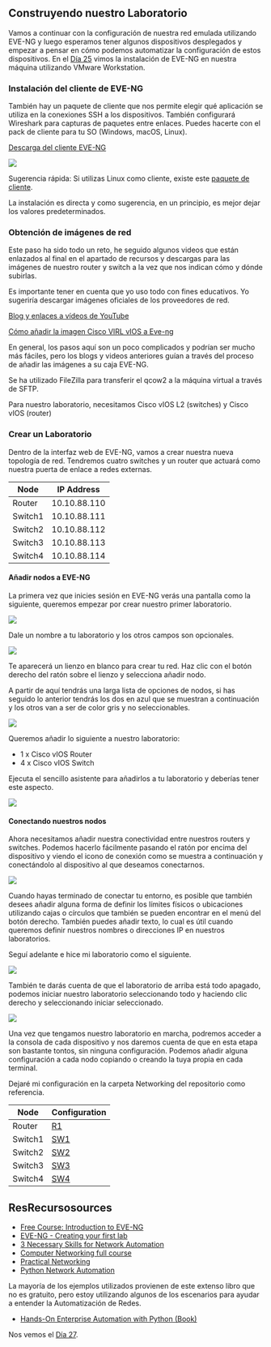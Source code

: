 ## Construyendo nuestro Laboratorio

Vamos a continuar con la configuración de nuestra red emulada utilizando EVE-NG y luego esperamos tener algunos dispositivos desplegados y empezar a pensar en cómo podemos automatizar la configuración de estos dispositivos. En el [Día 25](day25.md) vimos la instalación de EVE-NG en nuestra máquina utilizando VMware Workstation.

### Instalación del cliente de EVE-NG

También hay un paquete de cliente que nos permite elegir qué aplicación se utiliza en la conexiones SSH a los dispositivos. También configurará Wireshark para capturas de paquetes entre enlaces. Puedes hacerte con el pack de cliente para tu SO (Windows, macOS, Linux).

[Descarga del cliente EVE-NG](https://www.eve-ng.net/index.php/download/)

![](Images/Day26_Networking1.png)

Sugerencia rápida: Si utilizas Linux como cliente, existe este [paquete de cliente](https://github.com/SmartFinn/eve-ng-integration).

La instalación es directa y como sugerencia, en un principio, es mejor dejar los valores predeterminados.

### Obtención de imágenes de red

Este paso ha sido todo un reto, he seguido algunos videos que están enlazados al final en el apartado de recursos y descargas para las imágenes de nuestro router y switch a la vez que nos indican cómo y dónde subirlas.

Es importante tener en cuenta que yo uso todo con fines educativos. Yo sugeriría descargar imágenes oficiales de los proveedores de red.

[Blog y enlaces a vídeos de YouTube](https://loopedback.com/2019/11/15/setting-up-eve-ng-for-ccna-ccnp-ccie-level-studies-includes-multiple-vendor-node-support-an-absolutely-amazing-study-tool-to-check-out-asap/)

[Cómo añadir la imagen Cisco VIRL vIOS a Eve-ng](https://networkhunt.com/how-to-add-cisco-virl-vios-image-to-eve-ng/)

En general, los pasos aquí son un poco complicados y podrían ser mucho más fáciles, pero los blogs y videos anteriores guían a través del proceso de añadir las imágenes a su caja EVE-NG.

Se ha utilizado FileZilla para transferir el qcow2 a la máquina virtual a través de SFTP.

Para nuestro laboratorio, necesitamos Cisco vIOS L2 (switches) y Cisco vIOS (router)

### Crear un Laboratorio

Dentro de la interfaz web de EVE-NG, vamos a crear nuestra nueva topología de red. Tendremos cuatro switches y un router que actuará como nuestra puerta de enlace a redes externas.

| Node    | IP Address   |
| ------- | ------------ |
| Router  | 10.10.88.110 |
| Switch1 | 10.10.88.111 |
| Switch2 | 10.10.88.112 |
| Switch3 | 10.10.88.113 |
| Switch4 | 10.10.88.114 |

#### Añadir nodos a EVE-NG

La primera vez que inicies sesión en EVE-NG verás una pantalla como la siguiente, queremos empezar por crear nuestro primer laboratorio.

![](Images/Day26_Networking2.png)

Dale un nombre a tu laboratorio y los otros campos son opcionales.

![](Images/Day26_Networking3.png)

Te aparecerá un lienzo en blanco para crear tu red. Haz clic con el botón derecho del ratón sobre el lienzo y selecciona añadir nodo.

A partir de aquí tendrás una larga lista de opciones de nodos, si has seguido lo anterior tendrás los dos en azul que se muestran a continuación y los otros van a ser de color gris y no seleccionables.

![](Images/Day26_Networking4.png)

Queremos añadir lo siguiente a nuestro laboratorio:

- 1 x Cisco vIOS Router
- 4 x Cisco vIOS Switch

Ejecuta el sencillo asistente para añadirlos a tu laboratorio y deberías tener este aspecto.

![](Images/Day26_Networking5.png)

#### Conectando nuestros nodos

Ahora necesitamos añadir nuestra conectividad entre nuestros routers y switches. Podemos hacerlo fácilmente pasando el ratón por encima del dispositivo y viendo el icono de conexión como se muestra a continuación y conectándolo al dispositivo al que deseamos conectarnos.

![](Images/Day26_Networking6.png)

Cuando hayas terminado de conectar tu entorno, es posible que también desees añadir alguna forma de definir los límites físicos o ubicaciones utilizando cajas o círculos que también se pueden encontrar en el menú del botón derecho. También puedes añadir texto, lo cual es útil cuando queremos definir nuestros nombres o direcciones IP en nuestros laboratorios.

Seguí adelante e hice mi laboratorio como el siguiente.

![](Images/Day26_Networking7.png)

También te darás cuenta de que el laboratorio de arriba está todo apagado, podemos iniciar nuestro laboratorio seleccionando todo y haciendo clic derecho y seleccionando iniciar seleccionado.

![](Images/Day26_Networking8.png)

Una vez que tengamos nuestro laboratorio en marcha, podremos acceder a la consola de cada dispositivo y nos daremos cuenta de que en esta etapa son bastante tontos, sin ninguna configuración. Podemos añadir alguna configuración a cada nodo copiando o creando la tuya propia en cada terminal.

Dejaré mi configuración en la carpeta Networking del repositorio como referencia.

| Node    | Configuration         |
| ------- | --------------------- |
| Router  | [R1](Networking/R1)   |
| Switch1 | [SW1](Networking/SW1) |
| Switch2 | [SW2](Networking/SW2) |
| Switch3 | [SW3](Networking/SW3) |
| Switch4 | [SW4](Networking/SW4) |

## ResRecursosources

- [Free Course: Introduction to EVE-NG](https://www.youtube.com/watch?v=g6B0f_E0NMg)
- [EVE-NG - Creating your first lab](https://www.youtube.com/watch?v=9dPWARirtK8)
- [3 Necessary Skills for Network Automation](https://www.youtube.com/watch?v=KhiJ7Fu9kKA&list=WL&index=122&t=89s)
- [Computer Networking full course](https://www.youtube.com/watch?v=IPvYjXCsTg8)
- [Practical Networking](http://www.practicalnetworking.net/)
- [Python Network Automation](https://www.youtube.com/watch?v=xKPzLplPECU&list=WL&index=126)

La mayoría de los ejemplos utilizados provienen de este extenso libro que no es gratuito, pero estoy utilizando algunos de los escenarios para ayudar a entender la Automatización de Redes.

- [Hands-On Enterprise Automation with Python (Book)](https://www.packtpub.com/product/hands-on-enterprise-automation-with-python/9781788998512)

Nos vemos el [Día 27](day27.md).
